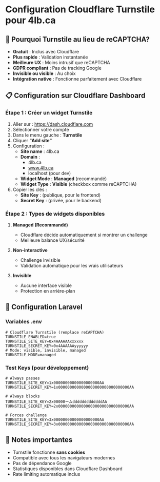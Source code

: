# Configuration Cloudflare Turnstile pour 4lb.ca

## 🚀 Pourquoi Turnstile au lieu de reCAPTCHA?

- **Gratuit** : Inclus avec Cloudflare
- **Plus rapide** : Validation instantanée 
- **Meilleure UX** : Moins intrusif que reCAPTCHA
- **GDPR compliant** : Pas de tracking Google
- **Invisible ou visible** : Au choix
- **Intégration native** : Fonctionne parfaitement avec Cloudflare

## 📋 Configuration sur Cloudflare Dashboard

### Étape 1 : Créer un widget Turnstile

1. Aller sur : https://dash.cloudflare.com
2. Sélectionner votre compte
3. Dans le menu gauche : **Turnstile**
4. Cliquer **"Add site"**
5. Configuration :
   - **Site name** : 4lb.ca
   - **Domain** : 
     - 4lb.ca
     - www.4lb.ca
     - localhost (pour dev)
   - **Widget Mode** : **Managed** (recommandé)
   - **Widget Type** : **Visible** (checkbox comme reCAPTCHA)
6. Copier les clés :
   - **Site Key** : (publique, pour le frontend)
   - **Secret Key** : (privée, pour le backend)

### Étape 2 : Types de widgets disponibles

1. **Managed (Recommandé)** 
   - Cloudflare décide automatiquement si montrer un challenge
   - Meilleure balance UX/sécurité

2. **Non-interactive**
   - Challenge invisible
   - Validation automatique pour les vrais utilisateurs

3. **Invisible** 
   - Aucune interface visible
   - Protection en arrière-plan

## 🔧 Configuration Laravel

### Variables .env
```env
# Cloudflare Turnstile (remplace reCAPTCHA)
TURNSTILE_ENABLED=true
TURNSTILE_SITE_KEY=0x4AAAAAAxxxxxx
TURNSTILE_SECRET_KEY=0x4AAAAAAyyyyyy
# Mode: visible, invisible, managed
TURNSTILE_MODE=managed
```

### Test Keys (pour développement)
```env
# Always passes
TURNSTILE_SITE_KEY=1x00000000000000000000AA
TURNSTILE_SECRET_KEY=1x0000000000000000000000000000000AA

# Always blocks
TURNSTILE_SITE_KEY=2x00000ームdddddddddddddAA
TURNSTILE_SECRET_KEY=2x0000000000000000000000000000000AA

# Forces challenge
TURNSTILE_SITE_KEY=3x00000000000000000000AA
TURNSTILE_SECRET_KEY=3x0000000000000000000000000000000AA
```

## 📝 Notes importantes

- Turnstile fonctionne **sans cookies**
- Compatible avec tous les navigateurs modernes
- Pas de dépendance Google
- Statistiques disponibles dans Cloudflare Dashboard
- Rate limiting automatique inclus
